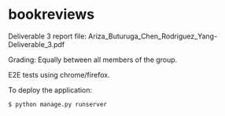 # bookreviews
Deliverable 3 report file: Ariza_Buturuga_Chen_Rodriguez_Yang-Deliverable_3.pdf

Grading: Equally between all members of the group.

E2E tests using chrome/firefox.

To deploy the application:
```shell script
$ python manage.py runserver
